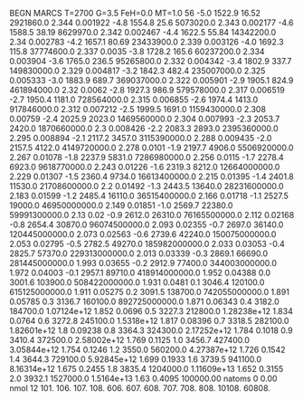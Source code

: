BEGN
MARCS T=2700 G=3.5 FeH=0.0 MT=1.0
                  56
-5.0 1522.9 16.52 2921860.0 2.344 0.001922 
-4.8 1554.8 25.6 5073020.0 2.343 0.002177 
-4.6 1588.5 38.19 8629970.0 2.342 0.002467 
-4.4 1622.5 55.84 14342200.0 2.34 0.002783 
-4.2 1657.1 80.69 23433900.0 2.339 0.003126 
-4.0 1692.3 115.8 37774600.0 2.337 0.0035 
-3.8 1728.2 165.6 60237200.0 2.334 0.003904 
-3.6 1765.0 236.5 95265800.0 2.332 0.004342 
-3.4 1802.9 337.7 149830000.0 2.329 0.004817 
-3.2 1842.3 482.4 235007000.0 2.325 0.005333 
-3.0 1883.9 689.7 369037000.0 2.322 0.005901 
-2.9 1905.1 824.9 461894000.0 2.32 0.0062 
-2.8 1927.3 986.9 579578000.0 2.317 0.006519 
-2.7 1950.4 1181.0 728564000.0 2.315 0.006855 
-2.6 1974.4 1413.0 917846000.0 2.312 0.007212 
-2.5 1999.5 1691.0 1159430000.0 2.308 0.00759 
-2.4 2025.9 2023.0 1469560000.0 2.304 0.007993 
-2.3 2053.7 2420.0 1870660000.0 2.3 0.008426 
-2.2 2083.3 2893.0 2395360000.0 2.295 0.008894 
-2.1 2117.2 3457.0 3115390000.0 2.288 0.009435 
-2.0 2157.5 4122.0 4149720000.0 2.278 0.0101 
-1.9 2197.7 4906.0 5506920000.0 2.267 0.01078 
-1.8 2237.9 5831.0 7286980000.0 2.256 0.0115 
-1.7 2278.4 6923.0 9618770000.0 2.243 0.01226 
-1.6 2319.3 8212.0 12664000000.0 2.229 0.01307 
-1.5 2360.4 9734.0 16613400000.0 2.215 0.01395 
-1.4 2401.8 11530.0 21708600000.0 2.2 0.01492 
-1.3 2443.5 13640.0 28231600000.0 2.183 0.01599 
-1.2 2485.4 16110.0 36515400000.0 2.166 0.01718 
-1.1 2527.5 19000.0 46950000000.0 2.149 0.01851 
-1.0 2569.7 22380.0 59991300000.0 2.13 0.02 
-0.9 2612.0 26310.0 76165500000.0 2.112 0.02168 
-0.8 2654.4 30870.0 96074500000.0 2.093 0.02355 
-0.7 2697.0 36140.0 120445000000.0 2.073 0.02563 
-0.6 2739.6 42240.0 150075000000.0 2.053 0.02795 
-0.5 2782.5 49270.0 185982000000.0 2.033 0.03053 
-0.4 2825.7 57370.0 229313000000.0 2.013 0.03339 
-0.3 2869.1 66690.0 281445000000.0 1.993 0.03655 
-0.2 2912.9 77400.0 344003000000.0 1.972 0.04003 
-0.1 2957.1 89710.0 418914000000.0 1.952 0.04388 
0.0 3001.6 103900.0 508422000000.0 1.931 0.0481 
0.1 3046.4 120100.0 615125000000.0 1.911 0.05275 
0.2 3091.5 138700.0 742055000000.0 1.891 0.05785 
0.3 3136.7 160100.0 892725000000.0 1.871 0.06343 
0.4 3182.0 184700.0 1.07124e+12 1.852 0.0696 
0.5 3227.3 212800.0 1.28238e+12 1.834 0.0764 
0.6 3272.8 245100.0 1.5318e+12 1.817 0.08396 
0.7 3318.5 282100.0 1.82601e+12 1.8 0.09238 
0.8 3364.3 324300.0 2.17252e+12 1.784 0.1018 
0.9 3410.4 372500.0 2.58002e+12 1.769 0.1125 
1.0 3456.7 427400.0 3.05844e+12 1.754 0.1246 
1.2 3550.0 560200.0 4.27387e+12 1.726 0.1542 
1.4 3644.3 729100.0 5.92845e+12 1.699 0.1933 
1.6 3739.5 941100.0 8.16314e+12 1.675 0.2455 
1.8 3835.4 1204000.0 1.11609e+13 1.652 0.3155 
2.0 3932.1 1527000.0 1.5164e+13 1.63 0.4095 
100000.00
natoms              0      0.00
nmol          12
          101.         106.       107.      108.         606.        607.        608.
          707.         708.       808.    10108.       60808.
